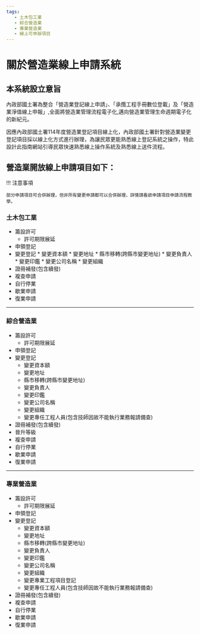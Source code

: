 ```yaml
---
tags:
   - 土木包工業
   - 綜合營造業
   - 專業營造業
   - 線上可申辦項目
---
```



# 關於營造業線上申請系統

## 本系統設立意旨

內政部國土署為整合「營造業登記線上申請」、「承攬工程手冊數位登載」及「營造業淨值線上申報」,全面將營造業管理流程電子化,邁向營造業管理生命週期電子化的新紀元。

因應內政部國土署114年度營造業登記項目線上化，內政部國土署針對營造業變更登記項目採以線上化方式進行辦理，為讓民眾更能熟悉線上登記系統之操作，特此設計此指南網站引導民眾快速熟悉線上操作系統及熟悉線上送件流程。



## 營造業開放線上申請項目如下：
!!! 注意事項

    部分申請項目可合併辦理，但非所有變更申請都可以合併辦理，詳情請看欲申請項目申請流程教學。
### 土木包工業
    
   * 籌設許可
      * 許可期限展延
   * 申領登記
   * 變更登記
    * 變更資本額
    *  變更地址
    *  縣市移轉(跨縣市變更地址)
    * 變更負責人
    * 變更印鑑
    * 變更公司名稱
    * 變更組織
   * 證冊補發(包含續發)
   * 複查申請
   * 自行停業
   * 歇業申請
   * 復業申請




---
### 綜合營造業
    
   *  籌設許可
       * 許可期限展延
   *  申領登記
   *  變更登記
      *  變更資本額
      *  變更地址
      *  縣市移轉(跨縣市變更地址)
      *  變更負責人
      *  變更印鑑
      *  變更公司名稱
      *  變更組織
      *  變更專任工程人員(包含技師因故不能執行業務報請備查)
   *  證冊補發(包含續發)
   *  晉升等級
   *  複查申請
   *  自行停業
   *  歇業申請
   *  復業申請


---
### 專業營造業
   *  籌設許可
       * 許可期限展延
   *  申領登記
   *  變更登記
      *  變更資本額
      *  變更地址
      *  縣市移轉(跨縣市變更地址)
      *  變更負責人
      *  變更印鑑
      *  變更公司名稱
      *  變更組織
      *  變更專業工程項目登記
      *  變更專任工程人員(包含技師因故不能執行業務報請備查)
   *  證冊補發(包含續發)
   *  複查申請
   *  自行停業
   *  歇業申請
   *  復業申請

